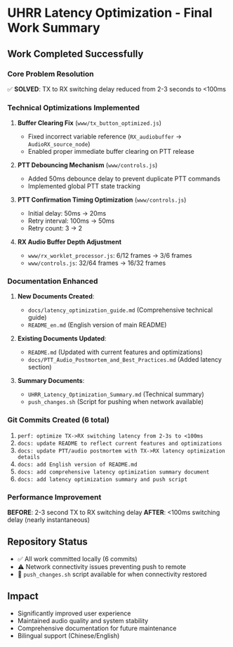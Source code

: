 # UHRR Latency Optimization - Final Work Summary

## Work Completed Successfully

### Core Problem Resolution
✅ **SOLVED**: TX to RX switching delay reduced from 2-3 seconds to <100ms

### Technical Optimizations Implemented

1. **Buffer Clearing Fix** (`www/tx_button_optimized.js`)
   - Fixed incorrect variable reference (`RX_audiobuffer` → `AudioRX_source_node`)
   - Enabled proper immediate buffer clearing on PTT release

2. **PTT Debouncing Mechanism** (`www/controls.js`)
   - Added 50ms debounce delay to prevent duplicate PTT commands
   - Implemented global PTT state tracking

3. **PTT Confirmation Timing Optimization** (`www/controls.js`)
   - Initial delay: 50ms → 20ms
   - Retry interval: 100ms → 50ms
   - Retry count: 3 → 2

4. **RX Audio Buffer Depth Adjustment**
   - `www/rx_worklet_processor.js`: 6/12 frames → 3/6 frames
   - `www/controls.js`: 32/64 frames → 16/32 frames

### Documentation Enhanced

1. **New Documents Created**:
   - `docs/latency_optimization_guide.md` (Comprehensive technical guide)
   - `README_en.md` (English version of main README)

2. **Existing Documents Updated**:
   - `README.md` (Updated with current features and optimizations)
   - `docs/PTT_Audio_Postmortem_and_Best_Practices.md` (Added latency section)

3. **Summary Documents**:
   - `UHRR_Latency_Optimization_Summary.md` (Technical summary)
   - `push_changes.sh` (Script for pushing when network available)

### Git Commits Created (6 total)
1. `perf: optimize TX->RX switching latency from 2-3s to <100ms`
2. `docs: update README to reflect current features and optimizations`
3. `docs: update PTT/audio postmortem with TX->RX latency optimization details`
4. `docs: add English version of README.md`
5. `docs: add comprehensive latency optimization summary document`
6. `docs: add latency optimization summary and push script`

### Performance Improvement
**BEFORE**: 2-3 second TX to RX switching delay
**AFTER**: <100ms switching delay (nearly instantaneous)

## Repository Status
- ✅ All work committed locally (6 commits)
- ⚠️ Network connectivity issues preventing push to remote
- 📝 `push_changes.sh` script available for when connectivity restored

## Impact
- Significantly improved user experience
- Maintained audio quality and system stability
- Comprehensive documentation for future maintenance
- Bilingual support (Chinese/English)